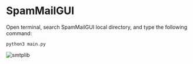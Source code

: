 # SpamMailGUI

Open terminal, search SpamMailGUI local directory, and type the following command:
```
python3 main.py
```
![smtplib](https://user-images.githubusercontent.com/69594158/222810801-c25e2f44-471a-49c8-a9d7-54b84b032059.png)

